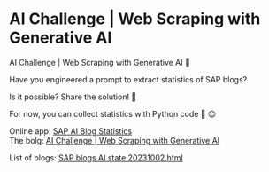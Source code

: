 # AI Challenge | Web Scraping with Generative AI

AI Challenge | Web Scraping with Generative AI 🤖

Have you engineered a prompt to extract statistics of SAP blogs?

Is it possible? Share the solution! 🤖

For now, you can collect statistics with Python code 🐍 😊

Online app: [SAP AI Blog Statistics ](https://gen-ai-challenge-web-data-extraction.streamlit.app/) </br>
The bolg: [AI Challenge | Web Scraping with Generative AI](https://blogs.sap.com/2023/10/23/ai-challenge-web-scraping-with-generative-ai/)

List of blogs: [SAP blogs AI state 20231002.html](https://htmlpreview.github.io/?https://github.com/itsergiu/LLM-Challenge/blob/main/SAP%20blogs%20AI%20state%2020231002.html)
